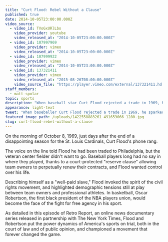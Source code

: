 ```yaml
---
title: "Curt Flood: Rebel Without a Clause"
published: true
date: 2014-10-05T23:00:00.000Z
video_source:
  - video_id: TVoGxURlLbo
    video_provider: youtube
    video_released_at: "2014-10-05T23:00:00.000Z"
  - video_id: 107997969
    video_provider: vimeo
    video_released_at: "2014-10-05T23:00:00.000Z"
  - video_id: 107999922
    video_provider: vimeo
    video_released_at: "2014-10-05T23:00:00.000Z"
  - video_id: 137321411
    video_provider: vimeo
    video_released_at: "2015-08-26T08:00:00.000Z"
    video_source_file: "https://player.vimeo.com/external/137321411.hd.mp4?s=12f050ac3d1fe9ed8abd6bac74b7d96a&profile_id=119&download=1"
staff_members:
  - matt-spolar
topic: sports
description: "When baseball star Curt Flood rejected a trade in 1969, he challenged America's pastime and helped spark a revolution that rippled beyond the game. This newly updated Retro Report documentary explores free agency in the age of LeBron James and DeAndre Jordan."
appearance: light-text
tweet: "When baseballer Curt Flood rejected a trade in 1969, he sparked a movement beyond the game."
featured_image_path: /uploads/1422558883261_491653066_1280.jpg
slug: curt-flood-rebel-without-a-clause
---
```


On the morning of October 8, 1969, just days after the end of a disappointing season for the St. Louis Cardinals, Curt Flood's phone rang.

The voice on the line told Flood he had been traded to Philadelphia, but the veteran center fielder didn't want to go. Baseball players long had no say in where they played, thanks to a court-protected "reserve clause" allowing team owners to perpetually renew their contracts, and Flood wanted control over his life.

Describing himself as a "well-paid slave," Flood invoked the spirit of the civil rights movement, and highlighted demographic tensions still at play between team owners and professional athletes. In basketball, Oscar Robertson, the first black president of the NBA players union, would become the face of the fight for free agency in his sport.

As detailed in this episode of Retro Report, an online news documentary series released in partnership with The New York Times, Flood and Robertson put the power dynamics of America's sports on trial, both in the court of law and of public opinion, and championed a movement that forever changed the game.

